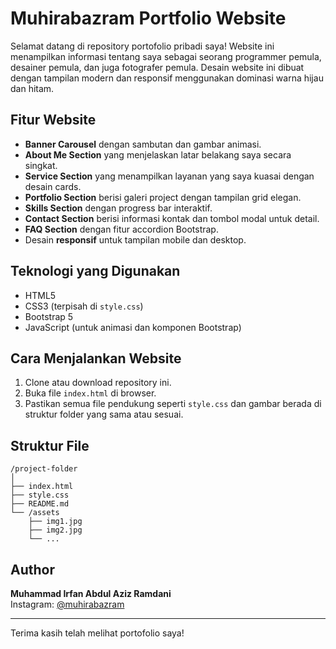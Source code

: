 # Muhirabazram Portfolio Website

Selamat datang di repository portofolio pribadi saya! Website ini menampilkan informasi tentang saya sebagai seorang programmer pemula, desainer pemula, dan juga fotografer pemula. Desain website ini dibuat dengan tampilan modern dan responsif menggunakan dominasi warna hijau dan hitam.

## Fitur Website

- **Banner Carousel** dengan sambutan dan gambar animasi.
- **About Me Section** yang menjelaskan latar belakang saya secara singkat.
- **Service Section** yang menampilkan layanan yang saya kuasai dengan desain cards.
- **Portfolio Section** berisi galeri project dengan tampilan grid elegan.
- **Skills Section** dengan progress bar interaktif.
- **Contact Section** berisi informasi kontak dan tombol modal untuk detail.
- **FAQ Section** dengan fitur accordion Bootstrap.
- Desain **responsif** untuk tampilan mobile dan desktop.

## Teknologi yang Digunakan

- HTML5
- CSS3 (terpisah di `style.css`)
- Bootstrap 5
- JavaScript (untuk animasi dan komponen Bootstrap)

## Cara Menjalankan Website

1. Clone atau download repository ini.
2. Buka file `index.html` di browser.
3. Pastikan semua file pendukung seperti `style.css` dan gambar berada di struktur folder yang sama atau sesuai.

## Struktur File

```
/project-folder
│
├── index.html
├── style.css
├── README.md
└── /assets
    ├── img1.jpg
    ├── img2.jpg
    └── ...
```

## Author

**Muhammad Irfan Abdul Aziz Ramdani**  
Instagram: [@muhirabazram](https://instagram.com/muhirabazram)

---

Terima kasih telah melihat portofolio saya!
